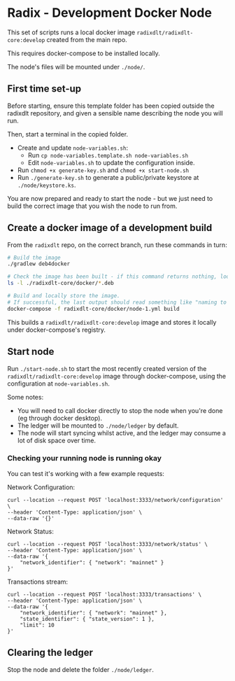 # Radix - Development Docker Node

This set of scripts runs a local docker image `radixdlt/radixdlt-core:develop` created from the main repo.

This requires docker-compose to be installed locally.

The node's files will be mounted under `./node/`.

## First time set-up

Before starting, ensure this template folder has been copied outside the radixdlt repository,
and given a sensible name describing the node you will run.

Then, start a terminal in the copied folder.

* Create and update `node-variables.sh`:
  * Run `cp node-variables.template.sh node-variables.sh`
  * Edit `node-variables.sh` to update the configuration inside.
* Run `chmod +x generate-key.sh` and `chmod +x start-node.sh`
* Run `./generate-key.sh` to generate a public/private keystore at `./node/keystore.ks`.

You are now prepared and ready to start the node - but we just need to build the correct image
that you wish the node to run from.

## Create a docker image of a development build

From the `radixdlt` repo, on the correct branch, run these commands in turn:

```bash
# Build the image
./gradlew deb4docker

# Check the image has been built - if this command returns nothing, look for errors with the previous command
ls -l ./radixdlt-core/docker/*.deb 

# Build and locally store the image.
# If successful, the last output should read something like "naming to docker.io/radixdlt/radixdlt-core:develop"
docker-compose -f radixdlt-core/docker/node-1.yml build
```

This builds a `radixdlt/radixdlt-core:develop` image and stores it locally under docker-compose's registry.

## Start node

Run `./start-node.sh` to start the most recently created version of the `radixdlt/radixdlt-core:develop` image through docker-compose,
using the configuration at `node-variables.sh`.

Some notes:
* You will need to call docker directly to stop the node when you're done (eg through docker desktop).
* The ledger will be mounted to `./node/ledger` by default.
* The node will start syncing whilst active, and the ledger may consume a lot of disk space over time.

### Checking your running node is running okay

You can test it's working with a few example requests:

Network Configuration:
```
curl --location --request POST 'localhost:3333/network/configuration' \
--header 'Content-Type: application/json' \
--data-raw '{}'
```

Network Status:
```
curl --location --request POST 'localhost:3333/network/status' \
--header 'Content-Type: application/json' \
--data-raw '{
    "network_identifier": { "network": "mainnet" }
}'
```

Transactions stream:
```
curl --location --request POST 'localhost:3333/transactions' \
--header 'Content-Type: application/json' \
--data-raw '{
    "network_identifier": { "network": "mainnet" },
    "state_identifier": { "state_version": 1 },
    "limit": 10
}'
```

## Clearing the ledger

Stop the node and delete the folder `./node/ledger`.